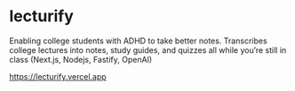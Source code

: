 # lecturify

Enabling college students with ADHD to take better notes. Transcribes college lectures into notes, study guides, and quizzes all while you’re still in class (Next.js, Nodejs, Fastify, OpenAI)


https://lecturify.vercel.app
